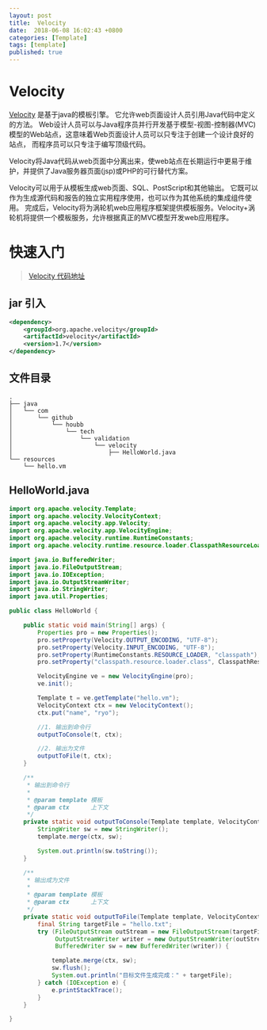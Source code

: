 ```yaml
---
layout: post
title:  Velocity
date:  2018-06-08 16:02:43 +0800
categories: [Template]
tags: [template]
published: true
---
```



# Velocity

[Velocity](https://velocity.apache.org/engine/2.0/user-guide.html#what-is-velocity) 是基于java的模板引擎。
它允许web页面设计人员引用Java代码中定义的方法。
Web设计人员可以与Java程序员并行开发基于模型-视图-控制器(MVC)模型的Web站点，这意味着Web页面设计人员可以只专注于创建一个设计良好的站点，
而程序员可以只专注于编写顶级代码。

Velocity将Java代码从web页面中分离出来，使web站点在长期运行中更易于维护，并提供了Java服务器页面(jsp)或PHP的可行替代方案。

Velocity可以用于从模板生成web页面、SQL、PostScript和其他输出。
它既可以作为生成源代码和报告的独立实用程序使用，也可以作为其他系统的集成组件使用。
完成后，Velocity将为涡轮机web应用程序框架提供模板服务。Velocity+涡轮机将提供一个模板服务，允许根据真正的MVC模型开发web应用程序。

# 快速入门

> [Velocity 代码地址](https://github.com/houbb/tech-validation/blob/master/velocity/src/main/java/com/github/houbb/tech/validation/velocity/HelloWorld.java)

## jar 引入

```xml
<dependency>
    <groupId>org.apache.velocity</groupId>
    <artifactId>velocity</artifactId>
    <version>1.7</version>
</dependency>
```

## 文件目录

```
.
├── java
│   └── com
│       └── github
│           └── houbb
│               └── tech
│                   └── validation
│                       └── velocity
│                           ├── HelloWorld.java
└── resources
    └── hello.vm
```

## HelloWorld.java

```java
import org.apache.velocity.Template;
import org.apache.velocity.VelocityContext;
import org.apache.velocity.app.Velocity;
import org.apache.velocity.app.VelocityEngine;
import org.apache.velocity.runtime.RuntimeConstants;
import org.apache.velocity.runtime.resource.loader.ClasspathResourceLoader;

import java.io.BufferedWriter;
import java.io.FileOutputStream;
import java.io.IOException;
import java.io.OutputStreamWriter;
import java.io.StringWriter;
import java.util.Properties;

public class HelloWorld {

    public static void main(String[] args) {
        Properties pro = new Properties();
        pro.setProperty(Velocity.OUTPUT_ENCODING, "UTF-8");
        pro.setProperty(Velocity.INPUT_ENCODING, "UTF-8");
        pro.setProperty(RuntimeConstants.RESOURCE_LOADER, "classpath");
        pro.setProperty("classpath.resource.loader.class", ClasspathResourceLoader.class.getName());

        VelocityEngine ve = new VelocityEngine(pro);
        ve.init();

        Template t = ve.getTemplate("hello.vm");
        VelocityContext ctx = new VelocityContext();
        ctx.put("name", "ryo");

        //1. 输出到命令行
        outputToConsole(t, ctx);

        //2. 输出为文件
        outputToFile(t, ctx);
    }

    /**
     * 输出到命令行
     *
     * @param template 模板
     * @param ctx      上下文
     */
    private static void outputToConsole(Template template, VelocityContext ctx) {
        StringWriter sw = new StringWriter();
        template.merge(ctx, sw);

        System.out.println(sw.toString());
    }

    /**
     * 输出成为文件
     *
     * @param template 模板
     * @param ctx      上下文
     */
    private static void outputToFile(Template template, VelocityContext ctx) {
        final String targetFile = "hello.txt";
        try (FileOutputStream outStream = new FileOutputStream(targetFile);
             OutputStreamWriter writer = new OutputStreamWriter(outStream, "UTF-8");
             BufferedWriter sw = new BufferedWriter(writer)) {

            template.merge(ctx, sw);
            sw.flush();
            System.out.println("目标文件生成完成：" + targetFile);
        } catch (IOException e) {
            e.printStackTrace();
        }
    }

}
```





